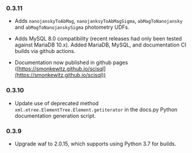 ### 0.3.11

* Adds `nanojanskyToAbMag`, `nanojanksyToAbMagSigma`, `abMagToNanojansky` and `abMagToNanojanskySigma`
  photometry UDFs.

* Adds MySQL 8.0 compatibility (recent releases had only been tested against MariaDB 10.x).  Added MariaDB,
  MySQL, and documentation CI builds via github actions.

* Documentation now published in github pages ([https://smonkewitz.github.io/scisql](https://smonkewitz.github.io/scisql))

### 0.3.10

* Update use of deprecated method `xml.etree.ElementTree.Element.getiterator` in the docs.py Python
  documentation generation script.

### 0.3.9

* Upgrade waf to 2.0.15, which supports using Python 3.7 for builds.

